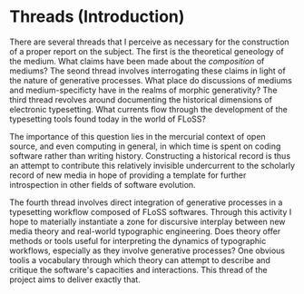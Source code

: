 # Threads (Introduction) #

There are several threads that I perceive as necessary for the construction of a proper report on the subject. The first is the theoretical geneology of the medium. What claims have been made about the _composition_ of mediums? The seond thread involves interrogating these claims in light of the nature of generative processes. What place do discussions of mediums and medium-specificty have in the realms of morphic generativity? The third thread revolves around documenting the historical dimensions of electronic typesetting. What currents flow through the development of the typesetting tools found today in the world of FLoSS? 

The importance of this question lies in the mercurial context of open source, and even computing in general, in which time is spent on coding software rather than writing history. Constructing a historical record is thus an attempt to contribute this relatively invisible undercurrent to the scholarly record of new media in hope of providing a template for further introspection in other fields of software evolution.

The fourth thread involves direct integration of generative processes in a typesetting workflow composed of FLoSS softwares. Through this activity I hope to materially instantiate a zone for discursive interplay between new media theory and real-world typographic engineering. Does theory offer methods or tools useful for interpreting the dynamics of typographic workflows, especially as they involve generative processes? One obvious toolis a vocabulary through which theory can attempt to describe and critique the software's capacities and interactions. This thread of the project aims to deliver exactly that.
